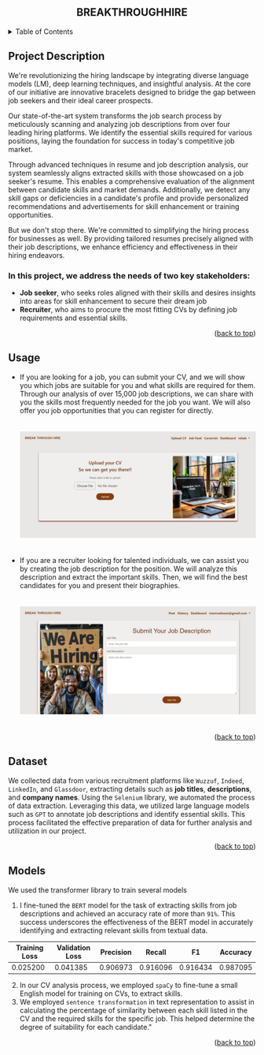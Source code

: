 <a name="readme-top"></a>
<br />
<div align="center">

  
  <h2 align="center">BREAKTHROUGHHIRE</h2>
</div>

<!-- TABLE OF CONTENTS -->
<details>
  <summary>Table of Contents</summary>
  <ol>
    <li><a href="#Abstract"> Project Description</a></li>
    <li><a href="#usage">Usage</a></li>
    <li><a href="#Dataset">Dataset</a></li>
    <li><a href="#Models">Models</a></li>
  </ol>
</details>



<!-- ABOUT THE PROJECT -->
## Project Description
We're revolutionizing the hiring landscape by integrating diverse language models (LM), deep learning techniques, and insightful analysis. At the core of our initiative are innovative bracelets designed to bridge the gap between job seekers and their ideal career prospects.

Our state-of-the-art system transforms the job search process by meticulously scanning and analyzing job descriptions from over four leading hiring platforms. We identify the essential skills required for various positions, laying the foundation for success in today's competitive job market.

Through advanced techniques in resume and job description analysis, our system seamlessly aligns extracted skills with those showcased on a job seeker's resume. This enables a comprehensive evaluation of the alignment between candidate skills and market demands. Additionally, we detect any skill gaps or deficiencies in a candidate's profile and provide personalized recommendations and advertisements for skill enhancement or training opportunities.

But we don't stop there. We're committed to simplifying the hiring process for businesses as well. By providing tailored resumes precisely aligned with their job descriptions, we enhance efficiency and effectiveness in their hiring endeavors.

### In this project, we address the needs of two key stakeholders: 
- **Job seeker**, who seeks roles aligned with their skills and desires insights into areas for skill enhancement to secure their dream job
- **Recruiter**, who aims to procure the most fitting CVs by defining job requirements and essential skills.
<p align="right">(<a href="#readme-top">back to top</a>)</p>


<!-- GETTING STARTED -->
## Usage
- If you are looking for a job, you can submit your CV, and we will show you which jobs are suitable for you and what skills are required for them. Through our analysis of over 15,000 job descriptions, we can share with you the skills most frequently needed for the job you want. We will also offer you job opportunities that you can register for directly.
  
  <div style="text-align: center;">
    <img src="resume/static/images/uploadd.jpeg" alt="uploadcv" style="width: 800px; height: auto; margin: 20px 0;">
  </div>

- If you are a recruiter looking for talented individuals, we can assist you by creating the job description for the position. We will analyze this description and extract the important skills. Then, we will find the best candidates for you and present their biographies.

  <div style="text-align: center;">
    <img src="resume/static/images/descc.jpeg" alt="Capture" style="width: 800px; height: auto; margin: 20px 0;">
  </div>

<p align="right">(<a href="#readme-top">back to top</a>)</p>


## Dataset
We collected data from various recruitment platforms like `Wuzzuf`, `Indeed`, `LinkedIn`, and `Glassdoor`, extracting details such as **job titles**, **descriptions**, and **company names**. Using the `Selenium` library, we automated the process of data extraction. Leveraging this data, we utilized large language models such as `GPT` to annotate job descriptions and identify essential skills. This process facilitated the effective preparation of data for further analysis and utilization in our project.
<p align="right">(<a href="#readme-top">back to top</a>)</p>

## Models
We used the transformer library to train several models
1. I fine-tuned the `BERT` model for the task of extracting skills from job descriptions and achieved an accuracy rate of more than `91%`. This success underscores the effectiveness of the BERT model in accurately identifying and extracting relevant skills from textual data.

 Training Loss | Validation Loss | Precision | Recall | F1 | Accuracy |
---------------|-----------------|-----------|--------|----|----------|
 0.025200      | 0.041385        | 0.906973  | 0.916096 | 0.916434 | 0.987095 |

2. In our CV analysis process, we employed `spaCy` to fine-tune a small English model for training on CVs, to extract skills.
3. We employed `sentence transformation` in text representation to assist in calculating the percentage of similarity between each skill listed in the CV and the required skills for the specific job. This helped determine the degree of suitability for each candidate."
<p align="right">(<a href="#readme-top">back to top</a>)</p>





